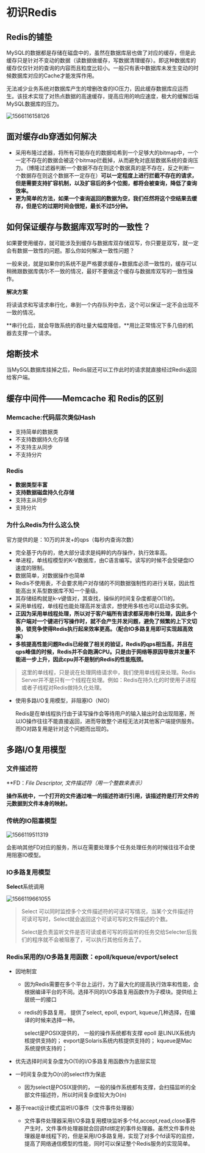 # 初识Redis

## Redis的铺垫

MySQL的数据都是存储在磁盘中的，虽然在数据库层也做了对应的缓存，但是此缓存只是针对不变动的数据（读数据做缓存，写数据清理缓存）。即这种数据库的缓存仅仅针对的查询的内容而且粒度比较小。一般只有表中数据库未发生变动的时候数据库对应的Cache才能发挥作用。

无法减少业务系统对数据库产生的增删改查的IO压力，因此缓存数据库应运而生。该技术实现了对热点数据的高速缓存，提高应用的响应速度，极大的缓解后端MySQL数据库的压力。

![1566116158126](C:\Users\32183\AppData\Roaming\Typora\typora-user-images\1566116158126.png)



## 面对缓存db穿透如何解决

- 采用布隆过滤器，将所有可能存在的数据哈希到一个足够大的bitmap中，一个一定不存在的数据会被这个bitmap拦截掉，从而避免对底层数据系统的查询压力。（博隆过滤器判断一个数据不存在则这个数据真的是不存在，反之判断一个数据存在则这个数据不一定存在）**可以一定程度上进行拦截不存在的请求，但是需要支持扩容机制，以及扩容后的多个位图，都将会被查询，降低了查询效率。**
- **更为简单的方法，如果一个查询返回的数据为空，我们任然将这个空结果去缓存，但是它的过期时间会很短，最长不过5分钟。**



## 如何保证缓存与数据库双写时的一致性？

如果要使用缓存，就可能涉及到缓存与数据库双存储双写，你只要是双写，就一定会有数据一致性的问题。那么你如何解决一致性问题？

一般来说，就是如果你的系统不是严格要求缓存+数据库必须一致性的，缓存可以稍微跟数据库偶尔不一致的情况，最好不要做这个缓存与数据库双写的一致性操作。

**解决方案**

将读请求和写请求串行化，串到一个内存队列中去，这个可以保证一定不会出现不一致的情况。

**串行化后，就会导致系统的吞吐量大幅度降低，**用比正常情况下多几倍的机器去支撑一个请求。



## 熔断技术

当MySQL数据库挂掉之后，Redis层还可以工作此时的请求就直接经过Redis返回给客户端。



## 缓存中间件——Memcache 和 Redis的区别



### Memcache:代码层次类似Hash

- 支持简单的数据类
- 不支持数据持久化存储
- 不支持主从同步
- 不支持分片



### Redis

- **数据类型丰富**
- **支持数据磁盘持久化存储**
- 支持主从同步
- 支持分片



### 为什么Redis为什么这么快

官方提供的是：10万的并发+的qps（每秒内查询次数）

- 完全基于内存的，绝大部分请求是纯粹的内存操作，执行效率高。
- 单进程，单线程模型的K-V数据库，由C语言编写。读写的时候不会受硬盘IO速度的限制。
- 数据简单，对数据操作也简单
- Redis不使用表，不会要求用户对存储的不同数据强制性的进行关联，因此性能高出关系型数据库不知一个量级。
- 其存储结构就是k-v键值对，其查找，操纵的时间复杂度都是O(1)的。
- 采用单线程，单线程也能处理高并发请求，想使用多核也可以启动多实例。
- **正因为采用单线程处理，所以对于客户端所有请求都采用串行处理，因此多个客户端对一个键进行写操作时，就不会产生并发问题，避免了频繁的上下文切换，锁竞争使得Redis执行起来效率更高。（配合IO多路复用即可实现超高效率）**
- **多核提高性能问题Redis已经做了相关的验证，Redis的qps相当高，并且在qps峰值的时候，Redis并不会跑满CPU。只是由于网络等原因导致并发量不能进一步上升，因此cpu并不是制约Redis的性能瓶颈。**

> 这里的单线程，只是说在处理网络请求中，我们使用单线程来处理。Redis Server并不是只有一个线程在处理。例如：Redis在持久化的时使用子进程或者子线程对Redis做持久化处理。

- 使用多路I/O复用模型，非阻塞IO（NIO）

  Redis是在单线程执行由于读写操作会等待用户的输入输出时会出现阻塞，所以IO操作往往不能直接返回，进而导致整个进程无法对其他客户端提供服务。而IO对路复用是针对这个问题而出现的。



## 多路I/O复用模型

### 文件描述符

**FD：**File Descriptor, 文件描述符*（用一个整数来表示）*

​	**操作系统中，一个打开的文件通过唯一的描述符进行引用，该描述符是打开文件的元数据到文件本身的映射。**



### 传统的IO阻塞模型

![1566119511319](C:\Users\32183\AppData\Roaming\Typora\typora-user-images\1566119511319.png)

会影响其他FD对应的服务，所以在需要处理多个任务处理任务的时候往往不会使用阻塞IO模型。



### IO多路复用模型



**Select**系统调用

![1566119661055](C:\Users\32183\AppData\Roaming\Typora\typora-user-images\1566119661055.png)

> Select 可以同时监控多个文件描述符的可读可写情况，当某个文件描述符可读可写时，Select就会返回这个可读可写的文件描述的个数。
>
> Select是负责监听文件是否可读或者可写的将监听的任务交给Selecter后我们的程序就不会被阻塞了，可以执行其他任务去了。

### Redis采用的I/O多路复用函数：epoll/kqueue/evport/select



- 因地制宜

  - 因为Redis需要在多个平台上运行，为了最大化的提高执行效率和性能，会根据编译平台的不同。选择不同的I/O多路复用函数作为子模块。提供给上层统一的接口

  - redis的多路复用， 提供了select, epoll, evport, kqueue几种选择，在编译的时候来选择一种。

    select是POSIX提供的， 一般的操作系统都有支撑
    epoll 是LINUX系统内核提供支持的；
    evport是Solaris系统内核提供支持的；
    kqueue是Mac 系统提供支持的；

- 优先选择时间复杂度为O(1)的I/O多路复用函数作为底层实现

- 一时间复杂度为O(n)的select作为保底

  - 因为select是POSIX提供的， 一般的操作系统都有支撑，会扫描监听的全部文件描述符，所以时间复杂度较大为O(n)

- 基于react设计模式监听I/O事件（文件事件处理器）

  - 文件事件处理器采用I/O多路复用模块监听多个fd,accept,read,close事件产生时，文件事件处理器就会回调fd绑定的事件处理器。虽然文件事件处理器是单线程下的，但是采用I/O多路复用，实现了对多个fd读写的监控，提高了网络通信模型的性能，同时可以保证整个Redis服务的实现简单。